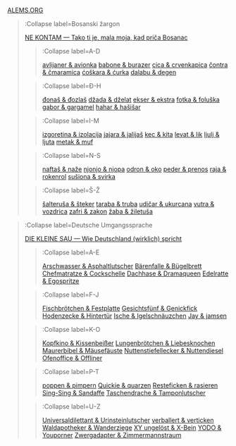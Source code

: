 [ALEMS.ORG](/)

> :Collapse label=Bosanski žargon
>
> [NE KONTAM — Tako ti je, mala moja, kad priča Bosanac](/docs/bosanski-zargon)
> > :Collapse label=A-D
> >
> > [avlijaner & avionka](/docs/bosanski-zargon/a-d/avlijaner-avionka)
> > [babone & burazer](/docs/bosanski-zargon/a-d/babone-burazer)
> > [cica & crvenkapica](/docs/bosanski-zargon/a-d/cica-crvenkapica)
> > [čontra & čmaramica](/docs/bosanski-zargon/a-d/contra-cmaramica)
> > [ćoškara & ćurka](/docs/bosanski-zargon/a-d/coskara-curka)
> > [dalabu & degen](/docs/bosanski-zargon/a-d/dalabu-degen)
>
> > :Collapse label=Đ-H
> >
> > [đonaš & đozlaš](/docs/bosanski-zargon/dj-h/djonas-djozlas)
> > [džada & dželat](/docs/bosanski-zargon/dj-h/dzada-dzelat)
> > [ekser & ekstra](/docs/bosanski-zargon/dj-h/ekser-ekstra)
> > [fotka & foluška](/docs/bosanski-zargon/dj-h/fotka-foluska)
> > [gabor & gargamel](/docs/bosanski-zargon/dj-h/gabor-gargamel)
> > [hahar & hašišar](/docs/bosanski-zargon/dj-h/hahar-hasisar)
>
> > :Collapse label=I-M
> >
> > [izgoretina & izolacija](/docs/bosanski-zargon/i-m/izgoretina-izolacija)
> > [jajara & jalijaš](/docs/bosanski-zargon/i-m/jajara-jalijas)
> > [kec & kita](/docs/bosanski-zargon/i-m/kec-kita)
> > [levat & lik](/docs/bosanski-zargon/i-m/levat-lik)
> > [ljulj & ljuta](/docs/bosanski-zargon/i-m/ljulj-ljuta)
> > [metak & muf](/docs/bosanski-zargon/i-m/metak-muf)
>
> > :Collapse label=N-S
> >
> > [naftaš & naže](/docs/bosanski-zargon/n-s/naftas-naze)
> > [njonjo & njopa](/docs/bosanski-zargon/n-s/njonjo-njopa)
> > [odron & oko](/docs/bosanski-zargon/n-s/odron-oko)
> > [peder & prenos](/docs/bosanski-zargon/n-s/peder-prenos)
> > [raja & rokenrol](/docs/bosanski-zargon/n-s/raja-rokenrol)
> > [sušiona & svirka](/docs/bosanski-zargon/n-s/susiona-svirka)
>
> > :Collapse label=Š-Ž
> >
> > [šalteruša & šteker](/docs/bosanski-zargon/ss-zz/salterusa-steker)
> > [taraba & truba](/docs/bosanski-zargon/ss-zz/taraba-truba)
> > [udičar & ukurcana](/docs/bosanski-zargon/ss-zz/udicar-ukurcana)
> > [vutra & vozdrica](/docs/bosanski-zargon/ss-zz/vutra-vozdrica)
> > [zafri & zakon](/docs/bosanski-zargon/ss-zz/zafri-zakon)
> > [žaba & žiletuša](/docs/bosanski-zargon/ss-zz/zaba-ziletusa)

> :Collapse label=Deutsche Umgangssprache
>
> [DIE KLEINE SAU — Wie Deutschland (wirklich) spricht](/docs/deutsche-umgangssprache)
> > :Collapse label=A-E
> >
> > [Arschwasser & Asphaltlutscher](/docs/deutsche-umgangssprache/a-e/arschwasser-asphaltlutscher)
> > [Bärenfalle & Bügelbrett](/docs/deutsche-umgangssprache/a-e/baerenfalle-buegelbrett)
> > [Chefmatratze & Cockschelle](/docs/deutsche-umgangssprache/a-e/chefmatratze-cockschelle)
> > [Dachhase & Dramaqueen](/docs/deutsche-umgangssprache/a-e/dachhase-dramaqueen)
> > [Edelratte & Egospritze](/docs/deutsche-umgangssprache/a-e/edelratte-egospritze)
>
> > :Collapse label=F-J
> >
> > [Fischbrötchen & Festplatte](/docs/deutsche-umgangssprache/f-j/fischbroetchen-festplatte)
> > [Gesichtsfünf & Genickfick](/docs/deutsche-umgangssprache/f-j/gesichtsfuenf-genickfick)
> > [Hodenzecke & Hintertür](/docs/deutsche-umgangssprache/f-j/hodenzecke-hintertuer)
> > [Ische & Igelschnäuzchen](/docs/deutsche-umgangssprache/f-j/ische-igelschnaeuzchen)
> > [Jay & jamsen](/docs/deutsche-umgangssprache/f-j/jay-jamsen)
>
> > :Collapse label=K-O
> >
> > [Kopfkino & Kissenbeißer](/docs/deutsche-umgangssprache/k-o/kopfkino-kissenbeisser)
> > [Lungenbrötchen & Liebesknochen](/docs/deutsche-umgangssprache/k-o/lungenbroetchen-liebesknochen)
> > [Maurerbibel & Mäusefäuste](/docs/deutsche-umgangssprache/k-o/maurerbibel-maeusefaeuste)
> > [Nuttenstiefellecker & Nuttendiesel](/docs/deutsche-umgangssprache/k-o/nuttenstiefellecker-nuttendiesel)
> > [Ofenoffice & Offliner](/docs/deutsche-umgangssprache/k-o/ofenoffice-offliner)
>
> > :Collapse label=P-T
> >
> > [poppen & pimpern](/docs/deutsche-umgangssprache/p-t/poppen-pimpern)
> > [Qui­ckie & quar­zen](/docs/deutsche-umgangssprache/p-t/quickie-quarzen)
> > [Resteficken & rasieren](/docs/deutsche-umgangssprache/p-t/resteficken-rasieren)
> > [Sing-Sing & Sandaffe](/docs/deutsche-umgangssprache/p-t/sing-sing-sandaffe)
> > [Taschendrache & Tamponlutscher](/docs/deutsche-umgangssprache/p-t/taschendrache-tamponlutscher)
>
> > :Collapse label=U-Z
> >
> > [Universaldilettant & Urinsteinlutscher](/docs/deutsche-umgangssprache/u-z/universaldilettant-urinsteinlutscher)
> > [verballert & verticken](/docs/deutsche-umgangssprache/u-z/verballert-verticken)
> > [Waldapotheker & Wanderziege](/docs/deutsche-umgangssprache/u-z/waldapotheker-wanderziege)
> > [XY ungelöst & X-Bein](/docs/deutsche-umgangssprache/u-z/xy-ungeloest-x-bein)
> > [YODO & Youporner](/docs/deutsche-umgangssprache/u-z/yodo-youporner)
> > [Zwergadapter & Zimmermannstraum](/docs/deutsche-umgangssprache/u-z/zwergadapter-zehentanga)